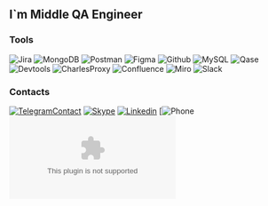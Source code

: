 ## I`m Middle QA Engineer 

### Tools
![Jira](https://img.shields.io/badge/-Jira-474a50?style=for-the-badge&logo=Jira&logoColor=1F5FF6)
![MongoDB](https://img.shields.io/badge/-mongodb-474a50?style=for-the-badge&logo=Mongodb)
![Postman](https://img.shields.io/badge/-Postman-474a50?style=for-the-badge&logo=Postman)
![Figma](https://img.shields.io/badge/-Figma-474a50?style=for-the-badge&logo=Figma&logoColor=ED2128)
![Github](https://img.shields.io/badge/-Github-474a50?style=for-the-badge&logo=Github&logoColor=211F1F)
![MySQL](https://img.shields.io/badge/-MySQL-474a50?style=for-the-badge&logo=MySQL&logoColor=00758F)
![Qase](https://img.shields.io/badge/-Qase-474a50?style=for-the-badge&logo=Qase)
![Devtools](https://img.shields.io/badge/-Devtools-474a50?style=for-the-badge&logo=googlechrome&logoColor=A6A6AB)
![CharlesProxy](https://img.shields.io/badge/-CharlesProxy-474a50?style=for-the-badge&logo=Charlesproxy&logoColor=A6A6AB)
![Confluence](https://img.shields.io/badge/-Confluence-474a50?style=for-the-badge&logo=Confluence&logoColor=3BE5C9)
![Miro](https://img.shields.io/badge/-Miro-474a50?style=for-the-badge&logo=Miro)
![Slack](https://img.shields.io/badge/-Slack-474a50?style=for-the-badge&logo=Slack)

### Contacts
[![TelegramContact](https://t.me/IVCHENKODENYS)](https://img.shields.io/badge/-Telegram-474a50?style=for-the-badge&logo=Telegram)
[![Skype](https://join.skype.com/invite/b8xmNwyNfzEo)](https://img.shields.io/badge/-Skype-474a50?style=for-the-badge&logo=Skype)
[![Linkedin](https://www.linkedin.com/in/denys-ivchenko)](https://img.shields.io/badge/-Linkedin-474a50?style=for-the-badge&logo=LinkedIn&logoColor=007bb6)
[![Phone](https://img.shields.io/badge/-+380982764886-474a50?style=flat-square&logo)
[![Email](ltysdr10004@gmail.com)](https://img.shields.io/badge/-ltysdr10004@gmail.com-474a50?style=flat-square&logo)